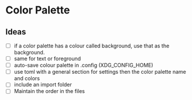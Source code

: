 # Color Palette

## Ideas

- [ ] if a color palette has a colour called background, use that as the background.
- [ ] same for text or foreground
- [ ] auto-save colour palette in .config (XDG_CONFIG_HOME)
- [ ] use toml with a general section for settings then the color palette name and colors
- [ ] include an import folder
- [ ] Maintain the order in the files
